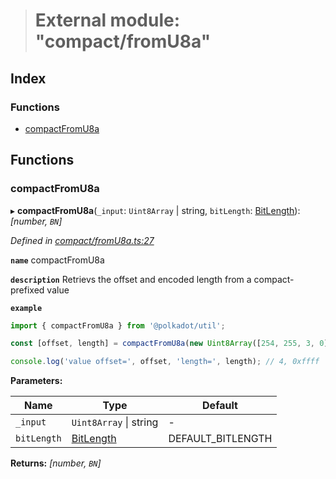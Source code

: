 > # External module: "compact/fromU8a"

## Index

### Functions

* [compactFromU8a](_compact_fromu8a_.md#compactfromu8a)

## Functions

###  compactFromU8a

▸ **compactFromU8a**(`_input`: `Uint8Array` | string, `bitLength`: [BitLength](_compact_types_.md#bitlength)): *[number, `BN`]*

*Defined in [compact/fromU8a.ts:27](https://github.com/polkadot-js/common/blob/c7c04bf/packages/util/src/compact/fromU8a.ts#L27)*

**`name`** compactFromU8a

**`description`** Retrievs the offset and encoded length from a compact-prefixed value

**`example`** 
<BR>

```javascript
import { compactFromU8a } from '@polkadot/util';

const [offset, length] = compactFromU8a(new Uint8Array([254, 255, 3, 0]), 32));

console.log('value offset=', offset, 'length=', length); // 4, 0xffff
```

**Parameters:**

Name | Type | Default |
------ | ------ | ------ |
`_input` | `Uint8Array` \| string | - |
`bitLength` | [BitLength](_compact_types_.md#bitlength) |  DEFAULT_BITLENGTH |

**Returns:** *[number, `BN`]*